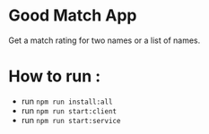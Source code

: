 # Good Match App
Get a match rating for two names or a list of names.

# How to run :
- run `npm run install:all`
- run `npm run start:client`
- run `npm run start:service`
  
